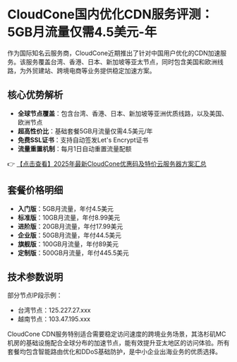# CloudCone国内优化CDN服务评测：5GB月流量仅需4.5美元-年

作为国际知名云服务商，CloudCone近期推出了针对中国用户优化的CDN加速服务。该服务覆盖台湾、香港、日本、新加坡等亚太节点，同时包含美国和欧洲线路，为外贸建站、跨境电商等业务提供稳定加速方案。

## 核心优势解析

- **全球节点覆盖**：包含台湾、香港、日本、新加坡等亚洲优质线路，以及美国、欧洲节点
- **超高性价比**：基础套餐5GB月流量仅需4.5美元/年
- **免费SSL证书**：支持自动签发Let's Encrypt证书
- **流量重置机制**：每月1日自动重置流量配额

👉 [【点击查看】2025年最新CloudCone优惠码及特价云服务器方案汇总](https://bit.ly/Cloudcone)

## 套餐价格明细

- **入门版**：5GB月流量，年付4.5美元
- **标准版**：10GB月流量，年付8.99美元
- **进阶版**：20GB月流量，年付17.99美元
- **企业版**：50GB月流量，年付44.5美元
- **旗舰版**：100GB月流量，年付89美元
- **定制版**：500GB月流量，年付445.5美元

## 技术参数说明

部分节点IP段示例：
- 台湾节点：125.227.27.xxx
- 越南节点：103.47.195.xxx

CloudCone CDN服务特别适合需要稳定访问速度的跨境业务场景，其洛杉矶MC机房的基础设施配合全球分布的加速节点，能有效提升亚太地区的访问体验。所有套餐均包含智能路由优化和DDoS基础防护，是中小企业出海业务的优质选择。
